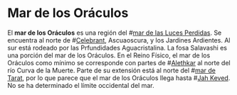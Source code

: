 # Mar de los Oráculos
El **mar de los Oráculos** es una región del #[mar de las Luces Perdidas](locations/sea-of-lost-lights). Se encuentra al norte de #[Celebrant](locations/celebrant), Ascuaoscura, y los Jardines Ardientes. Al sur está rodeado por las Prfundidades Aguacristalina. La fosa Salavashi es una porción del mar de los Oráculos. En el Reino Físico, el mar de los Oráculos como mínimo se corresponde con partes de #[Alethkar](locations/alethkar) al norte del río Curva de la Muerte. Parte de su extensión está al norte del #[mar de Tarat](locations/tarat-sea), por lo que parece que el mar de los Oráculos llega hasta #[Jah Keved](locations/jah-keved). No se ha determinado el límite occidental del mar.